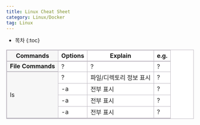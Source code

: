 ```yaml
---
title: Linux Cheat Sheet
category: Linux/Docker
tag: Linux
---
```









* 목차
{:toc}














<html>
  <head>
    <style type="text/css">
      .line{border-bottom: 1px solid #BDB8C1;}
      .line2{border-bottom: 2px solid #BDB8C1;}
      .line3{border-bottom: 1px solid #BDB8C1; background-color: #F7F7F7;}
      .line4{border-bottom: 2px solid #BDB8C1; background-color: #F7F7F7;}
      table, th, td {
         border:1px solid #BDB8C1;
         background-color: #FFFFFF;
       }
    </style>
   </head>
   <body>
     <table style="border-collapse:collapse">
       <tr><th class="line4" bgcolor="#F8F7F9">Commands</th><th class="line2">Options</th><th class="line2">Explain</th><th class="line2">e.g.</th></tr>
       <tr><td class="line4"><strong>File Commands</strong></td><td class="line">?</td><td class="line">?</td><td class="line">?</td></tr>
       <tr><td class="line4" rowspan="4">ls</td><td class="line">?</td><td class="line">파일/디렉토리 정보 표시</td><td class="line">?</td></tr>
       <tr><td class="line">-a</td><td class="line">전부 표시</td><td class="line">?</td></tr>
       <tr><td class="line">-a</td><td class="line">전부 표시</td><td class="line">?</td></tr>
       <tr><td class="line2">-a</td><td class="line2">전부 표시</td><td class="line2">?</td></tr>
    </table>
 </body>
 </html>
